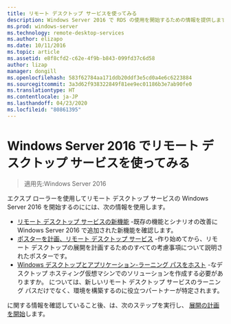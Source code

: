 ```yaml
---
title: リモート デスクトップ サービスを使ってみる
description: Windows Server 2016 で RDS の使用を開始するための情報を提供します。
ms.prod: windows-server
ms.technology: remote-desktop-services
ms.author: elizapo
ms.date: 10/11/2016
ms.topic: article
ms.assetid: e8f8cfd2-c62e-4f9b-b843-099fd37c6d58
author: lizap
manager: dongill
ms.openlocfilehash: 583f62784aa171ddb20ddf3e5cd0a4e6c6223884
ms.sourcegitcommit: 3a3d62f938322849f81ee9ec01186b3e7ab90fe0
ms.translationtype: HT
ms.contentlocale: ja-JP
ms.lasthandoff: 04/23/2020
ms.locfileid: "80861395"
---
```

# <a name="get-started-with-remote-desktop-services-in-windows-server-2016"></a>Windows Server 2016 でリモート デスクトップ サービスを使ってみる

> 適用先:Windows Server 2016

エクスプ ローラーを使用してリモート デスクトップ サービスの Windows Server 2016 を開始するのにには、次の情報を使用します。

- [リモート デスクトップ サービスの新機能](rds-whats-new.md) -既存の機能とシナリオの改善に Windows Server 2016 で追加された新機能を確認します。
- [ポスターを計画、リモート デスクトップ サービス](rds-poster.md) -作り始めてから、リモート デスクトップの展開を計画するためのすべての考慮事項について説明されたポスターです。
- [Windows デスクトップとアプリケーション-ラーニング パスをホスト](rds-hosting-partners.md) -なデスクトップ ホスティング仮想マシンでのソリューションを作成する必要がありますか。 については、新しいリモート デスクトップ サービスのラーニング パスだけでなく、環境を構築するのに役立つパートナーが特定されます。

に関する情報を確認していること後、は、次のステップを実行し、 [展開の計画を開始](rds-plan-and-design.md)します。